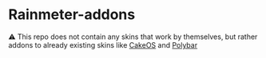 # Rainmeter-addons
⚠ This repo does not contain any skins that work by themselves, but rather addons to already existing skins like [CakeOS](https://www.deviantart.com/eldog-02/art/CakeOS-Suite-761617503) and [Polybar](https://github.com/khanhas/Polybar) 
